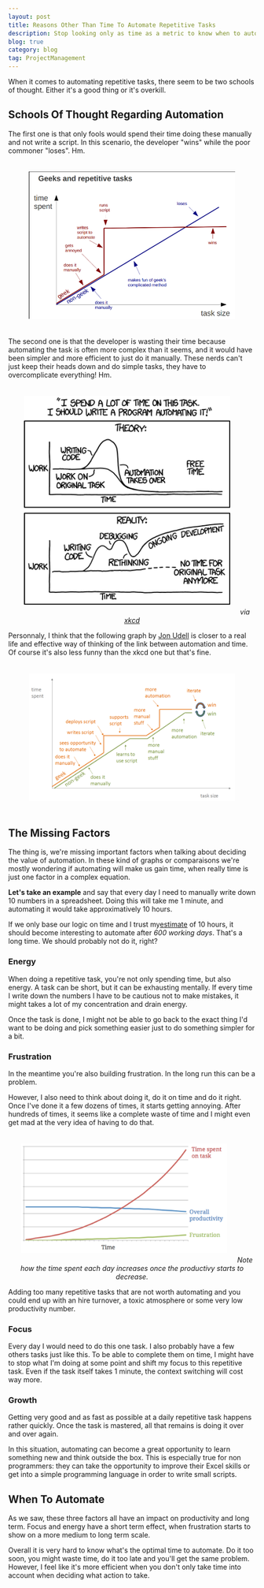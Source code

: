 ```yaml
---
layout: post
title: Reasons Other Than Time To Automate Repetitive Tasks
description: Stop looking only as time as a metric to know when to automate. There are other factors such as focus, energy and frustration to take into account.
blog: true
category: blog
tag: ProjectManagement
---
```


When it comes to automating repetitive tasks, there seem to be two schools of thought. Either it's a good thing or it's overkill.

## Schools Of Thought Regarding Automation

The first one is that only fools would spend their time doing these manually and not write a script. In this scenario, the developer "wins" while the poor commoner "loses". Hm.

<div class="image-wrapper" style="text-align: center"><img src="/assets/blog/automation-win.png" alt="Automating daily tasks as a success" style="padding: 20px; width: 420px;"/></div>

The second one is that the developer is wasting their time because automating the task is often more complex than it seems, and it would have been simpler and more efficient to just do it manually. These nerds can't just keep their heads down and do simple tasks, they have to overcomplicate everything! Hm.

<div class="image-wrapper" style="text-align: center"><img src="/assets/blog/automation.png" alt="Automating tasks overkill" style="padding: 20px; width: 420px;"/><em>via <a href="https://xkcd.com/1319/">xkcd</a></em></div>

Personnaly, I think that the following graph by [Jon Udell][1] is closer to a real life and effective way of thinking of the link between automation and time. Of course it's also less funny than the xkcd one but that's fine.

<div class="image-wrapper" style="text-align: center"><img src="/assets/blog/automation-real-win.png" alt="Agility and iterating on automating tasks" style="padding: 20px; width: 420px;"/></em></div>

## The Missing Factors

The thing is, we're missing important factors when talking about deciding the value of automation. In these kind of graphs or comparaisons we're mostly wondering if automating will make us gain time, when really time is just one factor in a complex equation.

__Let's take an example__ and say that every day I need to manually write down 10 numbers in a spreadsheet. Doing this will take me 1 minute, and automating it would take approximatively 10 hours.

If we only base our logic on time and I trust my[estimate][2] of 10 hours, it should become interesting to automate after *600 working days*. That's a long time. We should probably not do it, right?

### Energy

When doing a repetitive task, you're not only spending time, but also energy. A task can be short, but it can be exhausting mentally. If every time I write down the numbers I have to be cautious not to make mistakes, it might takes a lot of my concentration and drain energy.

Once the task is done, I might not be able to go back to the exact thing I'd want to be doing and pick something easier just to do something simpler for a bit.

### Frustration

In the meantime you're also building frustration. In the long run this can be a problem.

However, I also need to think about doing it, do it on time and do it right. Once I've done it a few dozens of times, it starts getting annoying. After hundreds of times, it seems like a complete waste of time and I might even get mad at the very idea of having to do that.

<div class="image-wrapper" style="text-align: center"><img src="/assets/blog/frustration-productivity-automation.png" style="padding: 20px; width: 420px;" alt="Relation between automating tasks and frustration" /><em>Note how the time spent each day increases once the productivy starts to decrease.
</em></div>

Adding too many repetitive tasks that are not worth automating and you could end up with an hire turnover, a toxic atmosphere or some very low productivity number.

### Focus

Every day I would need to do this one task. I also probably have a few others tasks just like this. To be able to complete them on time, I might have to stop what I'm doing at some point and shift my focus to this repetitive task. Even if the task itself takes 1 minute, the context switching will cost way more. 

### Growth

Getting very good and as fast as possible at a daily repetitive task happens rather quickly. Once the task is mastered, all that remains is doing it over and over again.

In this situation, automating can become a great opportunity to learn something new and think outside the box. This is especially true for non programmers: they can take the opportunity to improve their Excel skills or get into a simple programming language in order to write small scripts.

## When To Automate

As we saw, these three factors all have an impact on productivity and long term. Focus and energy have a short term effect, when frustration starts to show on a more medium to long term scale.

Overall it is very hard to know what's the optimal time to automate. Do it too soon, you might waste time, do it too late and you'll get the same problem. However, I feel like it's more efficient when you don't only take time into account when deciding what action to take.

[1]:	http://blog.jonudell.net/2012/01/09/another-way-to-think-about-geeks-and-repetitive-tasks/
[2]:	(/blog/2015/08/27/deadlines-estimates-software-startup/)